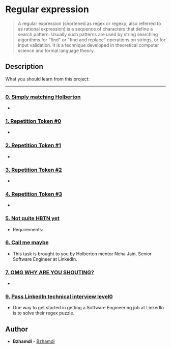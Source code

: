 # Regular expression
>A regular expression (shortened as regex or regexp; also referred to as rational 
>expression) is a sequence of characters that define a search pattern. Usually such 
>patterns are used by string searching algorithms for "find" or "find and replace" 
>operations on strings, or for input validation. It is a technique developed in 
>theoretical computer science and formal language theory.

## Description
What you should learn from this project:

---

### [0. Simply matching Holberton](./0-simply_match_holberton.rb)
* 


### [1. Repetition Token #0](./1-repetition_token_0.rb)
* 


### [2. Repetition Token #1](./2-repetition_token_1.rb)
* 


### [3. Repetition Token #2](./3-repetition_token_2.rb)
* 


### [4. Repetition Token #3](./4-repetition_token_3.rb)
* 


### [5. Not quite HBTN yet](./5-beginning_and_end.rb)
* Requirements:


### [6. Call me maybe](./6-phone_number.rb)
* This task is brought to you by Holberton mentor Neha Jain, Senior Software Engineer at LinkedIn.


### [7. OMG WHY ARE YOU SHOUTING?](./7-OMG_WHY_ARE_YOU_SHOUTING.rb)
* 

### [9. Pass LinkedIn technical interview level0](./101-passed_linkedin_regex_challenge.jpg)
* One way to get started in getting a Software Engineering job at LinkedIn is to solve their regex puzzle.

## Author
* **Bzhamdi** - [Bzhamdi](https://github.com/Bzhamdi)